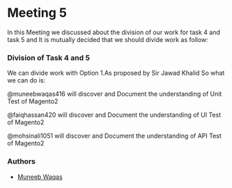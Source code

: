 
# Meeting 5
In this Meeting we discussed about the division 
of our work for task 4 and task 5 and It is mutually 
decided that we should divide work as follow:

### Division of Task 4 and 5
We can divide work with Option 1.As proposed by Sir Jawad Khalid
So what we can do is:

@muneebwaqas416 will discover and Document the understanding of Unit Test of Magento2

@faiqhassan420 will discover and Document the understanding of UI Test of Magento2

@mohsinali1051 will discover and Document the understanding of API Test of Magento2


### Authors

- [Muneeb Waqas](https://github.com/muneebwaqas416)

